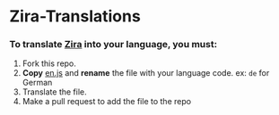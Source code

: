 # Zira-Translations

### To translate [Zira](https://zira.pw) into your language, you must:
1. Fork this repo.
2. **Copy** [en.js](/en.js) and **rename** the file with your language code. ex: `de` for German
3. Translate the file.
4. Make a pull request to add the file to the repo
